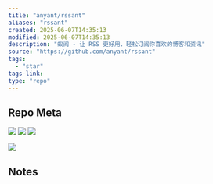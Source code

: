 ```yaml
---
title: "anyant/rssant"
aliases: "rssant"
created: 2025-06-07T14:35:13
modified: 2025-06-07T14:35:13
description: "蚁阅 - 让 RSS 更好用，轻松订阅你喜欢的博客和资讯"
source: "https://github.com/anyant/rssant"
tags:
  - "star"
tags-link:
type: "repo"
---
```

## Repo Meta

![](https://img.shields.io/github/stars/anyant/rssant?style=for-the-badge&label=stars) ![](https://img.shields.io/github/repo-size/anyant/rssant?style=for-the-badge&label=size) ![](https://img.shields.io/github/created-at/anyant/rssant?style=for-the-badge&label=since)

[![](https://github-readme-stats.vercel.app/api/pin/?username=anyant&repo=rssant&bg_color=00000000)](https://github.com/anyant/rssant)

## Notes

